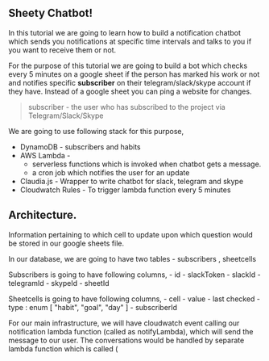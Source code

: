 
## Sheety Chatbot! 

In this tutorial we are going to learn how to build a notification chatbot which sends you notifications at specific time intervals and talks to you if you want to receive them or not.

For the purpose of this tutorial we are going to build a bot which checks every 5 minutes on a google sheet if the person has marked his work or not and notifies specific **subscriber** on their telegram/slack/skype account if they have. Instead of a google sheet you can ping a website for changes. 

> subscriber - the user who has subscribed to the project via Telegram/Slack/Skype

We are going to use following stack for this purpose,

-   DynamoDB -  subscribers and habits
-   AWS Lambda -
	-   serverless functions which is invoked when chatbot gets a message.
	-   a cron job which notifies the user for an update
-   Claudia.js - Wrapper to write chatbot for slack, telegram and skype
-   Cloudwatch Rules - To trigger lambda function every 5 minutes

##  Architecture. 

Information pertaining to which cell to update upon which question would be stored in our google sheets file. 

In our database, we are going to have two tables - subscribers , sheetcells

Subscribers is going to have following columns, 
	- id
	- slackToken
	- slackId
	- telegramId
	- skypeId 
	- sheetId

Sheetcells is going to have following columns, 
    - cell 
    - value 
    - last checked 
    - type : enum [ "habit", "goal", "day" ]
    - subscriberId 
 
 
For our main infrastructure, we will have cloudwatch event calling our notification lambda function (called as notifyLambda), which will send the message to our user.  The conversations would be handled by separate lambda function which is called (